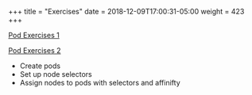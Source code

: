 +++
title = "Exercises"
date = 2018-12-09T17:00:31-05:00
weight = 423
+++

[Pod Exercises 1](https://www.katacoda.com/contino/courses/kubernetes/pods)

[Pod Exercises 2](https://www.katacoda.com/contino/courses/kubernetes/assign-pod-nodes)

* Create pods
* Set up node selectors
* Assign nodes to pods with selectors and affinifty

